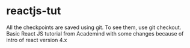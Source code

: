 # reactjs-tut
All the checkpoints are saved using git. To see them, use git checkout.<br/>
Basic React JS tutorial from Academind with some changes because of intro of react version 4.x 